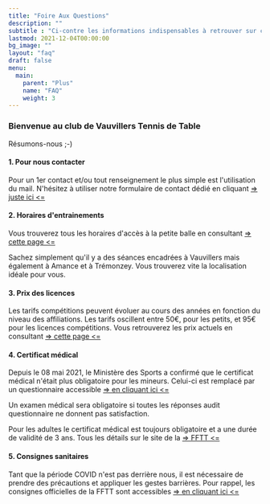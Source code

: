 ```yaml
---
title: "Foire Aux Questions"
description: ""
subtitle : "Ci-contre les informations indispensables à retrouver sur ce site."
lastmod: 2021-12-04T00:00:00
bg_image: ""
layout: "faq"
draft: false
menu:
  main:
    parent: "Plus"
    name: "FAQ"
    weight: 3
---
```


### Bienvenue au club de Vauvillers Tennis de Table

Résumons-nous ;-) 

#### 1. Pour nous contacter

Pour un 1er contact et/ou tout renseignement le plus simple est l'utilisation du mail.
N'hésitez à utiliser notre formulaire de contact dédié en cliquant [=> juste ici <=](../contact/)

#### 2. Horaires d'entrainements

Vous trouverez tous les horaires d'accès à la petite balle en consultant [=> cette page <=](../project/entrainement)

Sachez simplement qu'il y a des séances encadrées à Vauvillers mais également à Amance et à Trémonzey.
Vous trouverez vite la localisation idéale pour vous. 

#### 3. Prix des licences

Les tarifs compétitions peuvent évoluer au cours des années en fonction du niveau des affiliations.
Les tarifs oscillent entre 50€, pour les petits, et 95€ pour les licences compétitions.
Vous retrouverez les prix actuels en consultant [=> cette page <=](../) 

#### 4. Certificat médical

Depuis le 08 mai 2021, le Ministère des Sports a confirmé que le certificat médical n'était plus obligatoire pour les mineurs.
Celui-ci est remplacé par un questionnaire accessible [=> en cliquant ici <=](https://www.fftt.com/site/medias/shares_files/certificat-pour-pratique-tennis-de-table-2017-2018-1845.pdf)

Un examen médical sera obligatoire si toutes les réponses audit questionnaire ne donnent pas satisfaction.

Pour les adultes le certificat médical est toujours obligatoire et a une durée de validité de 3 ans.
Tous les détails sur le site de la [=> FFTT <=](https://tennis2table.com/actualite/le-certificat-medical-est-valable-3-ans.html)

#### 5. Consignes sanitaires

Tant que la période COVID n'est pas derrière nous, il est nécessaire de prendre des précautions et appliquer les gestes barrières.
Pour rappel, les consignes officielles de la FFTT sont accessibles [=> en cliquant ici <=](https://www.fftt.com/site/jouer/services-clubs/informations-coronavirus)

